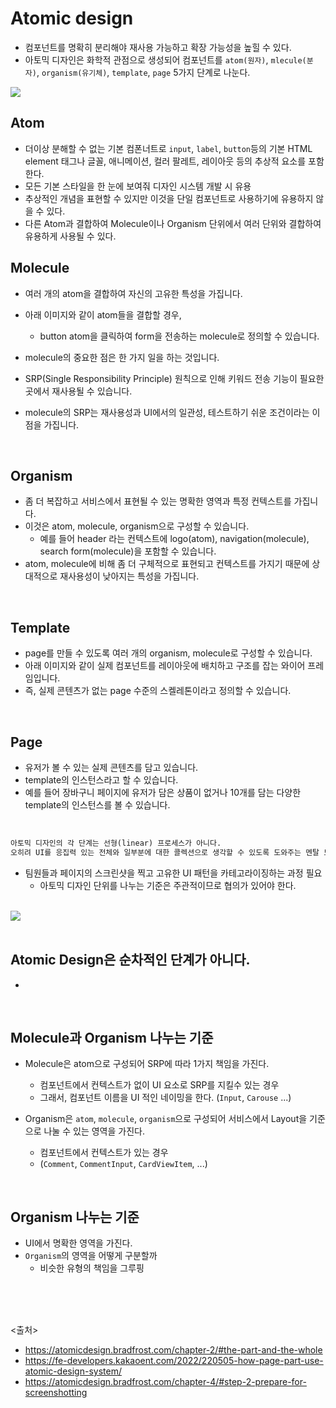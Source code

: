 # Atomic design

- 컴포넌트를 명확히 분리해야 재사용 가능하고 확장 가능성을 높힐 수 있다.
- 아토믹 디자인은 화학적 관점으로 생성되어 컴포넌트를 `atom(원자)`, `mlecule(분자)`, `organism(유기체)`, `template`, `page` 5가지 단계로 나눈다.

<img src='01_React/img/atomic-design-abstract-concrete.png' />

## Atom

- 더이상 분해할 수 없는 기본 컴폰너트로 `input`, `label`, `button`등의 기본 HTML element 태그나 글꼴, 애니메이션, 컬러 팔레트, 레이아웃 등의 추상적 요소를 포함한다.
- 모든 기본 스타일을 한 눈에 보여줘 디자인 시스템 개발 시 유용
- 추상적인 개념을 표현할 수 있지만 이것을 단일 컴포넌트로 사용하기에 유용하지 않을 수 있다.
- 다른 Atom과 결합하여 Molecule이나 Organism 단위에서 여러 단위와 결합하여 유용하게 사용될 수 있다.

## Molecule

- 여러 개의 atom을 결합하여 자신의 고유한 특성을 가집니다.
- 아래 이미지와 같이 atom들을 결합할 경우,
  - button atom을 클릭하여 form을 전송하는 molecule로 정의할 수 있습니다.

- molecule의 중요한 점은 한 가지 일을 하는 것입니다.
- SRP(Single Responsibility Principle) 원칙으로 인해 키워드 전송 기능이 필요한 곳에서 재사용될 수 있습니다.
- molecule의 SRP는 재사용성과 UI에서의 일관성, 테스트하기 쉬운 조건이라는 이점을 가집니다.

<br>

## Organism

- 좀 더 복잡하고 서비스에서 표현될 수 있는 명확한 영역과 특정 컨텍스트를 가집니다.
- 이것은 atom, molecule, organism으로 구성할 수 있습니다.
  - 예를 들어 header 라는 컨텍스트에 logo(atom), navigation(molecule), search form(molecule)을 포함할 수 있습니다.
- atom, molecule에 비해 좀 더 구체적으로 표현되고 컨텍스트를 가지기 때문에 상대적으로 재사용성이 낮아지는 특성을 가집니다.

<br>

## Template

- page를 만들 수 있도록 여러 개의 organism, molecule로 구성할 수 있습니다.
- 아래 이미지와 같이 실제 컴포넌트를 레이아웃에 배치하고 구조를 잡는 와이어 프레임입니다.
- 즉, 실제 콘텐츠가 없는 page 수준의 스켈레톤이라고 정의할 수 있습니다.

<br>

## Page

- 유저가 볼 수 있는 실제 콘텐츠를 담고 있습니다.
- template의 인스턴스라고 할 수 있습니다.
- 예를 들어 장바구니 페이지에 유저가 담은 상품이 없거나 10개를 담는 다양한 template의 인스턴스를 볼 수 있습니다.

<br>

```md
아토믹 디자인의 각 단계는 선형(linear) 프로세스가 아니다. 
오히려 UI를 응집력 있는 전체와 일부분에 대한 콜렉션으로 생각할 수 있도록 도와주는 멘탈 모델
```

- 팀원들과 페이지의 스크린샷을 찍고 고유한 UI 패턴을 카테고라이징하는 과정 필요
  - 아토믹 디자인 단위를 나누는 기준은 주관적이므로 협의가 있어야 한다.

<br>

<img src='01_React/img/instagram-atomic.png' />
<br>
<br>

## Atomic Design은 순차적인 단계가 아니다.

- 

<br>

## Molecule과 Organism 나누는 기준

- Molecule은 atom으로 구성되어 SRP에 따라 1가지 책임을 가진다.
  - 컴포넌트에서 컨텍스트가 없이 UI 요소로 SRP를 지킬수 있는 경우
  - 그래서, 컴포넌트 이름을 UI 적인 네이밍을 한다. (`Input`, `Carouse` ...)

- Organism은 `atom`, `molecule`, `organism`으로 구성되어 서비스에서 Layout을 기준으로 나눌 수 있는 영역을 가진다.
  - 컴포넌트에서 컨텍스트가 있는 경우
  - (`Comment`, `CommentInput`, `CardViewItem`, ...)

<br>

## Organism 나누는 기준

- UI에서 명확한 영역을 가진다.
- `Organism`의 영역을 어떻게 구분할까
  - 비슷한 유형의 책임을 그루핑


<br><br><br>

<출처>

- <https://atomicdesign.bradfrost.com/chapter-2/#the-part-and-the-whole>
- <https://fe-developers.kakaoent.com/2022/220505-how-page-part-use-atomic-design-system/>
- <https://atomicdesign.bradfrost.com/chapter-4/#step-2-prepare-for-screenshotting>
